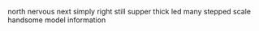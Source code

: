 north nervous next simply right still supper thick led many stepped scale handsome model information